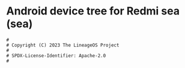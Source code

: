 # Android device tree for Redmi sea (sea)

```
#
# Copyright (C) 2023 The LineageOS Project
#
# SPDX-License-Identifier: Apache-2.0
#
```
